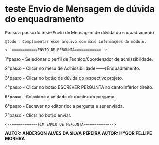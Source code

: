 teste Envio de Mensagem de dúvida do enquadramento
========================

Passo a passo do teste Envio de Mensagem de dúvida do enquadramento


```
@todo : Complementar esse arquivo com mais informações do módulo.
```
    <--============ENVIO DE PERGUNTA============-->

1°passo - Selecionar o perfil de Tecnico/Coordenador de admissibilidade.

2°passo - Clicar no menu de Admissibilidade--->Enquadramento.

3°passo - Clicar no botão de dúvida do respectivo projeto.

4°passo - Clicar no botão ESCREVER PERGUNTA no canto inferior direito.

5°passo - Selecione a unidade de destino da pergunta.

6°passo - Escrever no editor rico a pergunta a ser enviada.

7°passo - Clicar no botão enviar.

    <--============FIM ENVIO DE PERGUNTA============-->

****AUTOR:** ANDERSON ALVES DA SILVA PEREIRA** 
****AUTOR:** HYGOR FELLIPE MOREIRA** 
